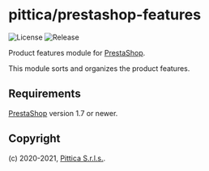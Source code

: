 # pittica/prestashop-features

![License](https://img.shields.io/github/license/pittica/prestashop-features)
![Release](https://img.shields.io/github/v/release/pittica/prestashop-features)

Product features module for [PrestaShop](https://github.com/prestashop/prestashop).

This module sorts and organizes the product features.

## Requirements

[PrestaShop](https://github.com/prestashop/prestashop) version 1.7 or newer.

## Copyright

(c) 2020-2021, [Pittica S.r.l.s.](https://pittica.com).
